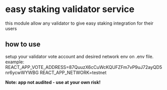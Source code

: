 # easy staking validator service

this module allow any validator to give easy staking integration for their users

## how to use

setup your validator vote account and desired network env on .env file.
example:
REACT_APP_VOTE_ADDRESS=87QuuzX6cCuWcKQUFZFm7vP9uJ72ayQD5nr6ycwWYWBG
REACT_APP_NETWORK=testnet


**Note: app not audited - use at your own risk!**
